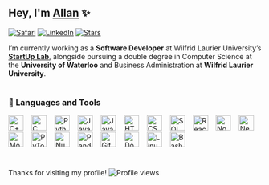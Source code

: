 ## Hey, I'm [Allan](https://allanyang.com) ✨

[![Safari](https://img.shields.io/badge/allanyang.com-000000?style=flat&logo=Safari&logoColor=white)](https://allanyang.com)
[![LinkedIn](https://img.shields.io/badge/LinkedIn-%230077B5.svg?style=flat&logo=linkedin&logoColor=white)](https://linkedin.com/in/allanyang)
[![Stars](https://img.shields.io/github/stars/allannyang?affiliations=OWNER&style=flat&logo=github&label=Stars&labelColor=6e40c9&color=9b72cf)](https://github.com/allannyang?tab=repositories&sort=stargazers)

I’m currently working as a **Software Developer** at Wilfrid Laurier University’s [**StartUp Lab**](https://students.wlu.ca/work-leadership-and-volunteering/entrepreneurship/startup-lab/index.html), alongside pursuing a double degree in Computer Science at the **University of Waterloo** and Business Administration at **Wilfrid Laurier University**.

#

### 🧰 Languages and Tools

<p>
  <img alt="C++" width="30px" style="margin-right:12px;" src="https://cdn.jsdelivr.net/gh/devicons/devicon/icons/cplusplus/cplusplus-original.svg"/>
  <img alt="C" width="30px" style="margin-right:12px;" src="https://cdn.jsdelivr.net/gh/devicons/devicon/icons/c/c-original.svg"/>
  <img alt="Python" width="30px" style="margin-right:12px;" src="https://cdn.jsdelivr.net/gh/devicons/devicon/icons/python/python-original.svg"/>
  <img alt="Java" width="30px" style="margin-right:12px;" src="https://cdn.jsdelivr.net/gh/devicons/devicon/icons/java/java-original.svg"/>
  <img alt="JavaScript" width="30px" style="margin-right:12px;" src="https://cdn.jsdelivr.net/gh/devicons/devicon/icons/javascript/javascript-original.svg"/>
  <img alt="HTML5" width="30px" style="margin-right:12px;" src="https://cdn.jsdelivr.net/gh/devicons/devicon/icons/html5/html5-original.svg"/>
  <img alt="CSS3" width="30px" style="margin-right:12px;" src="https://cdn.jsdelivr.net/gh/devicons/devicon/icons/css3/css3-original.svg"/>
  <img alt="SQL" width="30px" style="margin-right:12px;" src="https://cdn.jsdelivr.net/gh/devicons/devicon/icons/mysql/mysql-original.svg"/>
  <img alt="React" width="30px" style="margin-right:12px;" src="https://cdn.jsdelivr.net/gh/devicons/devicon/icons/react/react-original.svg"/>
  <img alt="Node.js" width="30px" style="margin-right:12px;" src="https://cdn.jsdelivr.net/gh/devicons/devicon/icons/nodejs/nodejs-original.svg"/>
  <img alt="Next.js" width="30px" style="margin-right:12px;" src="https://cdn.jsdelivr.net/gh/devicons/devicon/icons/nextjs/nextjs-original.svg"/>
  <img alt="MongoDB" width="30px" style="margin-right:12px;" src="https://cdn.jsdelivr.net/gh/devicons/devicon/icons/mongodb/mongodb-original.svg"/>
  <img alt="PyTorch" width="30px" style="margin-right:12px;" src="https://cdn.jsdelivr.net/gh/devicons/devicon/icons/pytorch/pytorch-original.svg"/>
  <img alt="NumPy" width="30px" style="margin-right:12px;" src="https://cdn.jsdelivr.net/gh/devicons/devicon/icons/numpy/numpy-original.svg"/>
  <img alt="Pandas" width="30px" style="margin-right:12px;" src="https://cdn.jsdelivr.net/gh/devicons/devicon/icons/pandas/pandas-original.svg"/>
  <img alt="Git" width="30px" style="margin-right:12px;" src="https://cdn.jsdelivr.net/gh/devicons/devicon/icons/git/git-original.svg"/>
  <img alt="Docker" width="30px" style="margin-right:12px;" src="https://cdn.jsdelivr.net/gh/devicons/devicon/icons/docker/docker-original.svg"/>
  <img alt="Linux" width="30px" style="margin-right:12px;" src="https://cdn.jsdelivr.net/gh/devicons/devicon/icons/linux/linux-original.svg"/>
  <img alt="Bash" width="30px" style="margin-right:12px;" src="https://cdn.jsdelivr.net/gh/devicons/devicon/icons/bash/bash-original.svg"/>
</p>

#

Thanks for visiting my profile! 
![Profile views](https://komarev.com/ghpvc/?username=allannyang&label=Profile%20views&color=0e75b6&style=flat)


<!--
**allannyang/allannyang** is a ✨ _special_ ✨ repository because its `README.md` (this file) appears on your GitHub profile.

Here are some ideas to get you started:

- 🔭 I’m currently working on ...
- 🌱 I’m currently learning ...
- 👯 I’m looking to collaborate on ...
- 🤔 I’m looking for help with ...
- 💬 Ask me about ...
- 📫 How to reach me: ...
- 😄 Pronouns: ...
- ⚡ Fun fact: ...
-->
